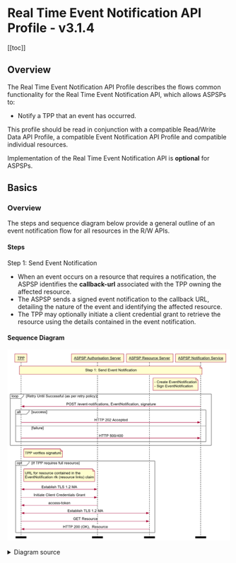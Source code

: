 ---
---

# Real Time Event Notification API Profile - v3.1.4 <!-- omit in toc -->

[[toc]]

## Overview

The Real Time Event Notification API Profile describes the flows common functionality for the Real Time Event Notification API, which allows ASPSPs to:

* Notify a TPP that an event has occurred.

This profile should be read in conjunction with a compatible Read/Write Data API Profile, a compatible Event Notification API Profile and compatible individual resources.

Implementation of the Real Time Event Notification API is **optional** for ASPSPs.

## Basics

### Overview

The steps and sequence diagram below provide a general outline of an event notification flow for all resources in the R/W APIs.

#### Steps

Step 1: Send Event Notification

* When an event occurs on a resource that requires a notification, the ASPSP identifies the **callback-url** associated with the TPP owning the affected resource.
* The ASPSP sends a signed event notification to the callback URL, detailing the nature of the event and identifying the affected resource.
* The TPP may optionally initiate a client credential grant to retrieve the resource using the details contained in the event notification.

#### Sequence Diagram

![Real Time Event Notification](./images/RealTimeEventNotification.png)


<details>
  <summary>Diagram source</summary>

  ```
participant TPP
participant ASPSP Authorisation Server
participant ASPSP Resource Server
participant ASPSP Notification Service

note over TPP, ASPSP Notification Service
 Step 1: Send Event Notification
end note

note left of ASPSP Notification Service
- Create EventNotification
- Sign EventNotification
end note

loop Retry Until Successful (as per retry policy)
ASPSP Notification Service -> TPP: POST /event-notifications, EventNotification, signature
alt success
TPP -> ASPSP Notification Service: HTTP 202 Accepted
else failure
TPP -> ASPSP Notification Service: HTTP 500/400
end alt
end loop

note right of TPP
TPP verifies signature
end note

opt If TPP requires full resource

note right of TPP
URL for resource contained in the
EventNotification rlk (resource links) claim
end note

TPP <-> ASPSP Authorisation Server: Establish TLS 1.2 MA
TPP -> ASPSP Authorisation Server: Initiate Client Credentials Grant
ASPSP Authorisation Server -> TPP: access-token

TPP <-> ASPSP Resource Server: Establish TLS 1.2 MA
TPP -> ASPSP Resource Server: GET Resource
ASPSP Resource Server -> TPP: HTTP 200 (OK),  Resource

end opt

option footer=bar
```

</details>
